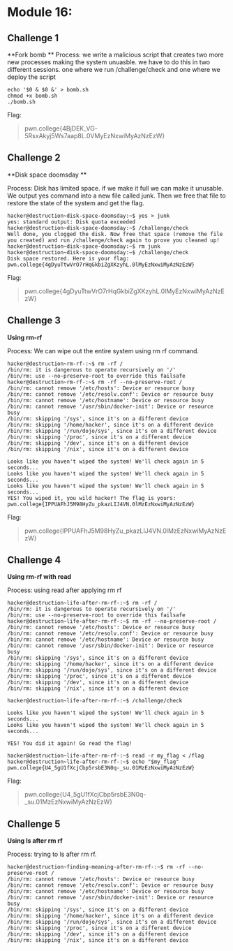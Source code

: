 # Module 16: 

## Challenge 1
**Fork bomb **
Process:
we write a malicious script that creates two more new processes making the system unuasble.
we have to do this in two different sessions.
one where we run /challenge/check and one where we deploy the script

```
echo '$0 & $0 &' > bomb.sh
chmod +x bomb.sh
./bomb.sh
```
Flag:
> pwn.college{4BjDEK_VG-5RsxAkyj5Ws7aap8L.0VMyEzNxwiMyAzNzEzW}

## Challenge 2
**Disk space doomsday **

Process:
Disk has limited space. if we make it full we can make it unusable.
We output yes command into a new file called junk.
Then we free that file to restore the state of the system and get the flag.

```
hacker@destruction~disk-space-doomsday:~$ yes > junk
yes: standard output: Disk quota exceeded
hacker@destruction~disk-space-doomsday:~$ /challenge/check
Well done, you clogged the disk. Now free that space (remove the file you created) and run /challenge/check again to prove you cleaned up!
hacker@destruction~disk-space-doomsday:~$ rm junk
hacker@destruction~disk-space-doomsday:~$ /challenge/check
Disk space restored. Here is your flag:
pwn.college{4gDyuTtwVrO7rHqGkbiZgXKzyhL.0lMyEzNxwiMyAzNzEzW}
```
Flag:
> pwn.college{4gDyuTtwVrO7rHqGkbiZgXKzyhL.0lMyEzNxwiMyAzNzEzW}

## Challenge 3
**Using rm-rf**

Process:
We can wipe out the entire system using rm rf command.
```
hacker@destruction~rm-rf-:~$ rm -rf /
/bin/rm: it is dangerous to operate recursively on '/'
/bin/rm: use --no-preserve-root to override this failsafe
hacker@destruction~rm-rf-:~$ rm -rf --no-preserve-root /
/bin/rm: cannot remove '/etc/hosts': Device or resource busy
/bin/rm: cannot remove '/etc/resolv.conf': Device or resource busy
/bin/rm: cannot remove '/etc/hostname': Device or resource busy
/bin/rm: cannot remove '/usr/sbin/docker-init': Device or resource busy
/bin/rm: skipping '/sys', since it's on a different device
/bin/rm: skipping '/home/hacker', since it's on a different device
/bin/rm: skipping '/run/dojo/sys', since it's on a different device
/bin/rm: skipping '/proc', since it's on a different device
/bin/rm: skipping '/dev', since it's on a different device
/bin/rm: skipping '/nix', since it's on a different device

Looks like you haven't wiped the system! We'll check again in 5 seconds...
Looks like you haven't wiped the system! We'll check again in 5 seconds...
Looks like you haven't wiped the system! We'll check again in 5 seconds...
YES! You wiped it, you wild hacker! The flag is yours:
pwn.college{IPPUAFhJ5M98HyZu_pkazLIJ4VN.0lMzEzNxwiMyAzNzEzW}
```
Flag:
>pwn.college{IPPUAFhJ5M98HyZu_pkazLIJ4VN.0lMzEzNxwiMyAzNzEzW}

## Challenge 4
**Using rm-rf with read**

Process:
using read after applying rm rf
```
hacker@destruction~life-after-rm-rf-:~$ rm -rf /
/bin/rm: it is dangerous to operate recursively on '/'
/bin/rm: use --no-preserve-root to override this failsafe
hacker@destruction~life-after-rm-rf-:~$ rm -rf --no-preserve-root /
/bin/rm: cannot remove '/etc/hosts': Device or resource busy
/bin/rm: cannot remove '/etc/resolv.conf': Device or resource busy
/bin/rm: cannot remove '/etc/hostname': Device or resource busy
/bin/rm: cannot remove '/usr/sbin/docker-init': Device or resource busy
/bin/rm: skipping '/sys', since it's on a different device
/bin/rm: skipping '/home/hacker', since it's on a different device
/bin/rm: skipping '/run/dojo/sys', since it's on a different device
/bin/rm: skipping '/proc', since it's on a different device
/bin/rm: skipping '/dev', since it's on a different device
/bin/rm: skipping '/nix', since it's on a different device

hacker@destruction~life-after-rm-rf-:~$ /challenge/check

Looks like you haven't wiped the system! We'll check again in 5 seconds...
Looks like you haven't wiped the system! We'll check again in 5 seconds...

YES! You did it again! Go read the flag!

hacker@destruction~life-after-rm-rf-:~$ read -r my_flag < /flag
hacker@destruction~life-after-rm-rf-:~$ echo "$my_flag"
pwn.college{U4_5gU1fXcjCbp5rsbE3N0q-_su.01MzEzNxwiMyAzNzEzW}
```
Flag:
> pwn.college{U4_5gU1fXcjCbp5rsbE3N0q-_su.01MzEzNxwiMyAzNzEzW}


## Challenge 5
**Using ls after rm rf**

Process:
trying to ls after rm rf.
```
hacker@destruction~finding-meaning-after-rm-rf-:~$ rm -rf --no-preserve-root /
/bin/rm: cannot remove '/etc/hosts': Device or resource busy
/bin/rm: cannot remove '/etc/resolv.conf': Device or resource busy
/bin/rm: cannot remove '/etc/hostname': Device or resource busy
/bin/rm: cannot remove '/usr/sbin/docker-init': Device or resource busy
/bin/rm: skipping '/sys', since it's on a different device
/bin/rm: skipping '/home/hacker', since it's on a different device
/bin/rm: skipping '/run/dojo/sys', since it's on a different device
/bin/rm: skipping '/proc', since it's on a different device
/bin/rm: skipping '/dev', since it's on a different device
/bin/rm: skipping '/nix', since it's on a different device
